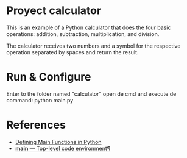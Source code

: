 # Proyect calculator

This is an example of a Python calculator that does the four basic operations: addition, subtraction, multiplication, and division.

The calculator receives two numbers and a symbol for the respective operation separated by spaces and return the result.

# Run & Configure

Enter to the folder named "calculator" open de cmd and execute de command: python main.py

# References 
- [Defining Main Functions in Python](https://realpython.com/python-main-function/)
- [__main__ — Top-level code environment¶](https://docs.python.org/3/library/__main__.html)